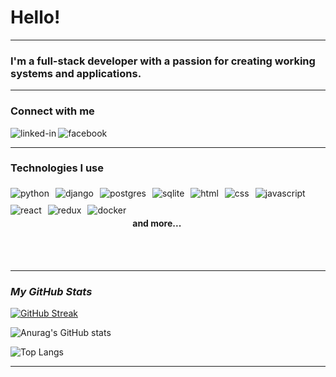# Hello!

<hr width="100%" align="center">

### I'm a full-stack developer with a passion for creating working systems and applications.

<hr width="100%" align="center">

### **Connect with me**
[<img align="left" alt="linked-in" src="https://img.shields.io/badge/linkedin-%230077B5.svg?&style=for-the-badge&logo=linkedin&logoColor=white" />](https://www.linkedin.com/in/cezary-szukiel-581aa927a/)[<img align="left" alt="facebook" src="https://img.shields.io/badge/facebook-%231877F2.svg?&style=for-the-badge&logo=facebook&logoColor=white" />](https://www.facebook.com/cezary.szukiel)<br>
<hr width="100%" align="center">

### Technologies I use

<img align="left" alt="python" src="https://img.shields.io/badge/python-3776AB?&style=for-the-badge&logo=python&logoColor=yellow" style="margin: 5px 10px 5px 0;" />
<img align="left" alt="django" src="https://img.shields.io/badge/django-092E20?&style=for-the-badge&logo=django&logoColor=white" style="margin: 5px 10px 5px 0;" />
<img align="left" alt="postgres" src="https://img.shields.io/badge/Postgres-4169E1?&style=for-the-badge&logo=PostgreSQL&logoColor=white" style="margin: 5px 10px 5px 0;" />
<img align="left" alt="sqlite" src="https://img.shields.io/badge/sqlite-003B57?&style=for-the-badge&logo=sqlite&logoColor=white" style="margin: 5px 10px 5px 0;" />
<img align="left" alt="html" src="https://img.shields.io/badge/html-E34F26?&style=for-the-badge&logo=html5&logoColor=white" style="margin: 5px 10px 5px 0;" />
<img align="left" alt="css" src="https://img.shields.io/badge/css-1572B6?&style=for-the-badge&logo=css3&logoColor=white" style="margin: 5px 10px 5px 0;" />
<img align="left" alt="javascript" src="https://img.shields.io/badge/javascript-F7DF1E?&style=for-the-badge&logo=javascript&logoColor=black" style="margin: 5px 10px 5px 0;" />
<img align="left" alt="react" src="https://img.shields.io/badge/react-61DAFB?&style=for-the-badge&logo=react&logoColor=black" style="margin: 5px 10px 5px 0;" />
<img align="left" alt="redux" src="https://img.shields.io/badge/redux-764ABC?&style=for-the-badge&logo=redux&logoColor=white" style="margin: 5px 10px 5px 0;" />
<img align="left" alt="docker" src="https://img.shields.io/badge/docker-2496ED?&style=for-the-badge&logo=docker&logoColor=white" style="margin: 5px 10px 5px 0;" /><br>

<br>

#### **and more...**


<br>
<br>
<hr width="100%" align="center">

### *My GitHub Stats*
[![GitHub Streak](https://streak-stats.demolab.com?user=CezarySzukiel&theme=dark&date_format=j%20M%5B%20Y%5D)](https://git.io/streak-stats)

![Anurag's GitHub stats](https://github-readme-stats.vercel.app/api?username=CezarySzukiel&show_icons=true&theme=dark)

![Top Langs](https://github-readme-stats.vercel.app/api/top-langs/?username=CezarySzukiel&layout=compact&theme=dark)

<hr width="100%" align="center">